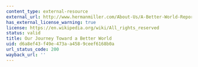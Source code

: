 ```yaml
---
content_type: external-resource
external_url: http://www.hermanmiller.com/About-Us/A-Better-World-Report
has_external_license_warning: true
license: https://en.wikipedia.org/wiki/All_rights_reserved
status: valid
title: Our Journey Toward a Better World
uid: d6a8ef43-f49e-473a-a458-9ceef6168b0a
url_status_code: 200
wayback_url: ''
---
```

